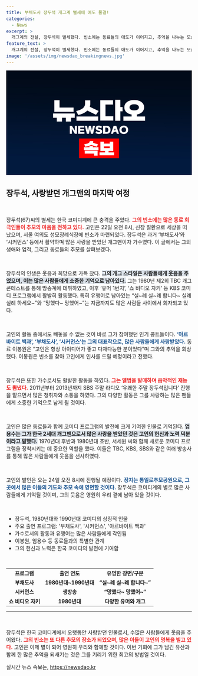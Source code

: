 ```yaml
---
title: 부채도사 장두석 개그계 별세에 애도 물결!
categories:
  - News
excerpt: >
  개그계의 전설, 장두석이 별세했다. 빈소에는 동료들의 애도가 이어지고, 추억을 나누는 모습이 감동적이다. 고인의 개그와 음악적 재능이 남긴 흔적을 되새기며, 그를 기억하는 시간이 필요하다.
feature_text: >
  개그계의 전설, 장두석이 별세했다. 빈소에는 동료들의 애도가 이어지고, 추억을 나누는 모습이 감동적이다. 고인의 개그와 음악적 재능이 남긴 흔적을 되새기며, 그를 기억하는 시간이 필요하다.
image: '/assets/img/newsdao_breakingnews.jpg'
---
```


<p><img src="/assets/img/newsdao_breakingnews.jpg" alt="ranknews 속보" /></p>

<h2 data-ke-size="size26">장두석, 사랑받던 개그맨의 마지막 여정</h2>

<p data-ke-size="size16">&nbsp;</p>

<p>장두석(67)씨의 별세는 한국 코미디계에 큰 충격을 주었다. <b><span style="color: #ee2323;">그의 빈소에는 많은 동료 희극인들이 추모의 마음을 전하고 있다.</span></b> 고인은 22일 오전 8시, 신장 질환으로 세상을 떠났으며, 서울 여의도 성모장례식장에 빈소가 마련되었다. 장두석은 과거 ‘부채도사’와 ‘시커먼스’ 등에서 활약하며 많은 사랑을 받았던 개그맨이자 가수였다. 이 글에서는 그의 생애와 업적, 그리고 동료들의 추모를 살펴보겠다.</p>

<p data-ke-size="size16">&nbsp;</p>

<p>장두석의 인생은 웃음과 희망으로 가득 찼다. <b><span style="background-color: #21538527;">그의 개그 스타일은 사람들에게 웃음을 주었으며, 이는 많은 사람들에게 소중한 기억으로 남아있다.</span></b> 그는 1980년 제2회 TBC 개그콘테스트를 통해 방송계에 데뷔하였고, 이후 ‘유머 1번지’, ‘쇼 비디오 자키’ 등 KBS 코미디 프로그램에서 활발히 활동했다. 특히 유행어로 남아있는 “실~례 실~례 합니다~ 실례실례 하세요~”와 “망했다~ 망했어~”는 지금까지도 많은 사람들 사이에서 회자되고 있다.</p>

<p data-ke-size="size16">&nbsp;</p>

<p>고인의 활동 중에서도 빼놓을 수 없는 것이 바로 그가 참여했던 인기 콩트들이다. <b><span style="color: #1a5490;">‘아르바이트 백과’, ‘부채도사’, ‘시커먼스’는 그의 대표작으로, 많은 사람들에게 사랑받았다.</span></b> 동료 이봉원은 “고인은 항상 아이디어가 좋고 다재다능한 분이었다”며 그와의 추억을 회상했다. 이봉원은 빈소를 찾아 고인에게 인사를 드릴 예정이라고 전했다.</p>

<p data-ke-size="size16">&nbsp;</p>

<p>장두석은 또한 가수로서도 활발한 활동을 하였다. <b><span style="color: #ee2323;">그는 앨범을 발매하며 음악적인 재능도 뽐냈다.</span></b> 2011년부터 2013년까지 SBS 주말 라디오 ‘유쾌한 주말 장두석입니다’ 진행을 맡으면서 많은 청취자와 소통을 하였다. 그의 다양한 활동은 그를 사랑하는 많은 팬들에게 소중한 기억으로 남게 될 것이다.</p>

<p data-ke-size="size16">&nbsp;</p>

<p>고인은 많은 동료들과 함께 코미디 프로그램의 발전에 크게 기여한 인물로 기억된다. <b><span style="background-color: #21538527;">엄용수는 그가 한국 2세대 개그맨으로서 많은 사랑을 받았던 것은 고인의 헌신과 노력 덕분이라고 말했다.</span></b> 1970년대 후반과 1980년대 초반, 서세원 씨와 함께 새로운 코미디 프로그램을 정착시키는 데 중요한 역할을 했다. 이들은 TBC, KBS, SBS와 같은 여러 방송사를 통해 많은 사람들에게 웃음을 선사하였다.</p>

<p data-ke-size="size16">&nbsp;</p>

<p>고인의 발인은 오는 24일 오전 8시에 진행될 예정이다. <b><span style="color: #1a5490;">장지는 통일로추모공원으로, 그곳에서 많은 이들의 기도와 추모 속에 영면할 것이다.</span></b> 장두석은 코미디계의 별로 많은 사람들에게 기억될 것이며, 그의 웃음은 영원히 우리 곁에 남아 있을 것이다.</p>

<p data-ke-size="size16">&nbsp;</p>

<ul>
<li>장두석, 1980년대와 1990년대 코미디의 상징적 인물</li>
<li>주요 출연 프로그램: '부채도사', '시커먼스', '아르바이트 백과'</li>
<li>가수로서의 활동과 유행어는 많은 사람들에게 각인됨</li>
<li>이봉원, 엄용수 등 동료들과의 특별한 관계</li>
<li>그의 헌신과 노력은 한국 코미디의 발전에 기여함</li>
</ul>

<p data-ke-size="size16">&nbsp;</p>

<table style="border-collapse:collapse; width:100%;">
<tr>
<td style="text-align: center; height: 17px;"><b>프로그램</b></td>
<td style="text-align: center; height: 17px;"><b>출연 연도</b></td>
<td style="text-align: center; height: 17px;"><b>유명한 장면/구문</b></td>
</tr>
<tr>
<td style="text-align: center; height: 17px;"><b>부채도사</b></td>
<td style="text-align: center; height: 17px;"><b>1980년대~1990년대</b></td>
<td style="text-align: center; height: 17px;"><b>“실~례 실~례 합니다~”</b></td>
</tr>
<tr>
<td style="text-align: center; height: 17px;"><b>시커먼스</b></td>
<td style="text-align: center; height: 17px;"><b>생방송</b></td>
<td style="text-align: center; height: 17px;"><b>“망했다~ 망했어~”</b></td>
</tr>
<tr>
<td style="text-align: center; height: 17px;"><b>쇼 비디오 자키</b></td>
<td style="text-align: center; height: 17px;"><b>1980년대</b></td>
<td style="text-align: center; height: 17px;"><b>다양한 유머와 개그</b></td>
</tr>
</table>

<hr>

<p data-ke-size="size16">&nbsp;</p>

<p>장두석은 한국 코미디계에서 오랫동안 사랑받던 인물로서, 수많은 사람들에게 웃음을 주어왔다. <b><span style="color: #ee2323;">그의 빈소는 또 다른 추모의 장소가 되었으며, 많은 이들이 고인의 명복을 빌고 있다.</span></b> 고인은 이제 별이 되어 영원히 우리와 함께할 것이다. 이번 기회에 그가 남긴 유산과 함께 한 많은 추억을 되새기는 것은 그를 기리기 위한 최고의 방법일 것이다.</p>
실시간 뉴스 속보는, <a href="https://newsdao.kr" rel="dofollow">https://newsdao.kr</a>


